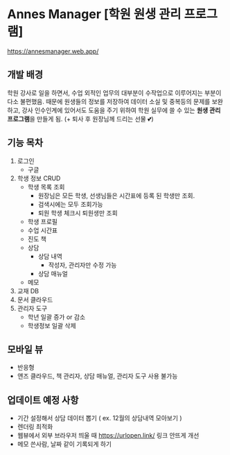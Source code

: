 # Annes Manager [학원 원생 관리 프로그램]
https://annesmanager.web.app/
## 개발 배경
학원 강사로 일을 하면서, 수업 외적인 업무의 대부분이 수작업으로 이루어지는 부분이 다소 불편했음.
때문에 원생들의 정보를 저장하여 데이터 소실 및 중복등의 문제를 보완하고, 강사 인수인계에 있어서도 도움을 주기 위하여 학원 실무에 쓸 수 있는 **원생 관리 프로그램**을 만들게 됨.
(+ 퇴사 후 원장님께 드리는 선물 💕)
## 기능 목차
1. 로그인
    - 구글
2. 학생 정보 CRUD
    - 학생 목록 조회
        - 원장님은 모든 학생, 선생님들은 시간표에 등록 된 학생만 조회.
        - 검색시에는 모두 조회가능
        - 퇴원 학생 체크시 퇴원생만 조회
    - 학생 프로필
    - 수업 시간표
    - 진도 책
    - 상담
        - 상담 내역
            - 작성자, 관리자만 수정 가능
        - 상담 매뉴얼
    - 메모
3. 교재 DB
4. 문서 클라우드
5. 관리자 도구 
    - 학년 일괄 증가 or 감소
    - 학생정보 일괄 삭제

## 모바일 뷰
- 반응형
- 앤즈 클라우드, 책 관리자, 상담 매뉴얼, 관리자 도구 사용 불가능
## 업데이트 예정 사항
- 기간 설정해서 상담 데이터 뽑기 ( ex. 12월의 상담내역 모아보기 )
- 렌더링 최적화
- 웹뷰에서 외부 브라우저 띄울 때 https://urlopen.link/ 링크 안뜨게 개선
- 메모 쓴사람, 날짜 같이 기록되게 하기
